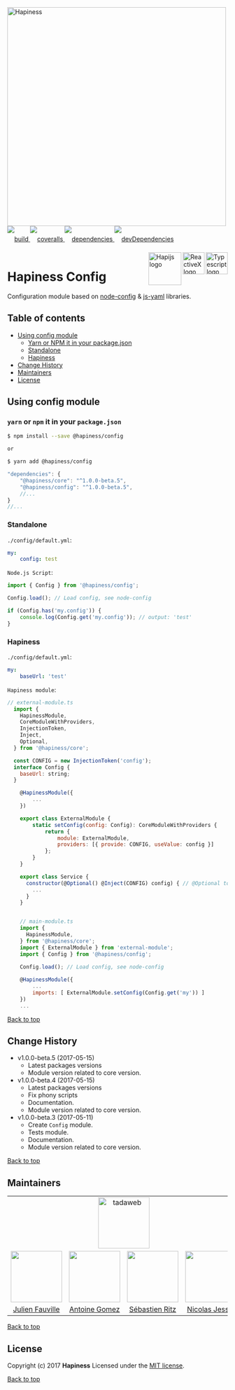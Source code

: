 <img src="http://bit.ly/2mxmKKI" width="500" alt="Hapiness" />

<div style="margin-bottom:20px;">
<div style="line-height:60px">
    <a href="https://travis-ci.org/hapinessjs/config.svg?branch=master">
        <img src="https://travis-ci.org/hapinessjs/config.svg?branch=master" alt="build" />
    </a>
    <a href="https://coveralls.io/github/hapinessjs/config?branch=master">
        <img src="https://coveralls.io/repos/github/hapinessjs/config/badge.svg?branch=master" alt="coveralls" />
    </a>
    <a href="https://david-dm.org/hapinessjs/config">
        <img src="https://david-dm.org/hapinessjs/config.svg" alt="dependencies" />
    </a>
    <a href="https://david-dm.org/hapinessjs/config?type=dev">
        <img src="https://david-dm.org/hapinessjs/config/dev-status.svg" alt="devDependencies" />
    </a>
</div>
<div>
    <a href="https://www.typescriptlang.org/docs/tutorial.html">
        <img src="https://cdn-images-1.medium.com/max/800/1*8lKzkDJVWuVbqumysxMRYw.png"
             align="right" alt="Typescript logo" width="50" height="50" style="border:none;" />
    </a>
    <a href="http://reactivex.io/rxjs">
        <img src="http://reactivex.io/assets/Rx_Logo_S.png"
             align="right" alt="ReactiveX logo" width="50" height="50" style="border:none;" />
    </a>
    <a href="http://hapijs.com">
        <img src="http://bit.ly/2lYPYPw"
             align="right" alt="Hapijs logo" width="75" style="border:none;" />
    </a>
</div>
</div>

# Hapiness Config

Configuration module based on [node-config](https://github.com/lorenwest/node-config) & [js-yaml](https://github.com/nodeca/js-yaml) libraries.

## Table of contents

* [Using config module](#using-config-module)
    * [Yarn or NPM it in your package.json](#yarn-or-npm-it-in-your-packagejson)
    * [Standalone](#standalone)
    * [Hapiness](#hapiness)
* [Change History](#change-history)
* [Maintainers](#maintainers)
* [License](#license)

## Using config module

### `yarn` or `npm` it in your `package.json`

```bash
$ npm install --save @hapiness/config

or

$ yarn add @hapiness/config
```

```javascript
"dependencies": {
    "@hapiness/core": "^1.0.0-beta.5",
    "@hapiness/config": "^1.0.0-beta.5",
    //...
}
//...
```

### Standalone

`./config/default.yml`:

```yaml
my:
    config: test
```


`Node.js Script`:

```javascript
import { Config } from '@hapiness/config';

Config.load(); // Load config, see node-config

if (Config.has('my.config')) {
    console.log(Config.get('my.config')); // output: 'test'
}
```

### Hapiness

`./config/default.yml`:

```yaml
my:
    baseUrl: 'test'
```

`Hapiness module`:

```javascript
// external-module.ts
  import {
    HapinessModule,
    CoreModuleWithProviders,
    InjectionToken,
    Inject,
    Optional,
  } from '@hapiness/core';

  const CONFIG = new InjectionToken('config');
  interface Config {
    baseUrl: string;
  }

    @HapinessModule({
        ...
    })

    export class ExternalModule {
        static setConfig(config: Config): CoreModuleWithProviders {
            return {
                module: ExternalModule,
                providers: [{ provide: CONFIG, useValue: config }]
            };
        }
    }

    export class Service {
      constructor(@Optional() @Inject(CONFIG) config) { // @Optional to not throw errors if config is not passed
        ...
      }
    }
```

```javascript

    // main-module.ts
    import {
      HapinessModule,
    } from '@hapiness/core';
    import { ExternalModule } from 'external-module';
    import { Config } from '@hapiness/config';
    
    Config.load(); // Load config, see node-config

    @HapinessModule({
        ...
        imports: [ ExternalModule.setConfig(Config.get('my')) ]
    })
    ...
```
    
[Back to top](#table-of-contents)

## Change History

* v1.0.0-beta.5 (2017-05-15)
    * Latest packages versions
    * Module version related to core version.
* v1.0.0-beta.4 (2017-05-15)
    * Latest packages versions
    * Fix phony scripts
    * Documentation.
    * Module version related to core version.
* v1.0.0-beta.3 (2017-05-11)
    * Create `Config` module.
    * Tests module.
    * Documentation.
    * Module version related to core version.
    
[Back to top](#table-of-contents)

## Maintainers

<table>
    <tr>
        <td colspan="4" align="center"><a href="https://www.tadaweb.com"><img src="https://tadaweb.com/images/tadaweb/logo.png" width="117" alt="tadaweb" /></a></td>
    </tr>
    <tr>
        <td align="center"><a href="https://github.com/Juneil"><img src="https://avatars3.githubusercontent.com/u/6546204?v=3&s=117" width="117"/></a></td>
        <td align="center"><a href="https://github.com/antoinegomez"><img src="https://avatars3.githubusercontent.com/u/997028?v=3&s=117" width="117"/></a></td>
        <td align="center"><a href="https://github.com/srz09"><img src="https://avatars3.githubusercontent.com/u/6841511?v=3&s=117" width="117"/></a></td>
        <td align="center"><a href="https://github.com/njl07"><img src="https://avatars3.githubusercontent.com/u/1673977?v=3&s=117" width="117"/></a></td>
    </tr>
    <tr>
        <td align="center"><a href="https://github.com/Juneil">Julien Fauville</a></td>
        <td align="center"><a href="https://github.com/antoinegomez">Antoine Gomez</a></td>
        <td align="center"><a href="https://github.com/srz09">Sébastien Ritz</a></td>
        <td align="center"><a href="https://github.com/njl07">Nicolas Jessel</a></td>
    </tr>
</table>

[Back to top](#table-of-contents)

## License

Copyright (c) 2017 **Hapiness** Licensed under the [MIT license](https://github.com/hapinessjs/config/blob/master/LICENSE.md).

[Back to top](#table-of-contents)